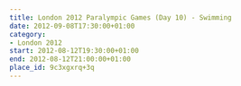 ```yaml
---
title: London 2012 Paralympic Games (Day 10) - Swimming
date: 2012-09-08T17:30:00+01:00
category:
- London 2012
start: 2012-08-12T19:30:00+01:00
end: 2012-08-12T21:00:00+01:00
place_id: 9c3xgxrq+3q
---
```

